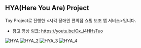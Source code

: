 ## HYA(Here You Are) Project

Toy Project로 진행한 <시각 장애인 편의점 쇼핑 보조 앱 서비스>입니다.
- 참고 영상 링크: https://youtu.be/Ox_i4HHsTuo


![HYA](https://user-images.githubusercontent.com/60762935/222934674-f4c45988-9332-4da1-8847-a279135faf3c.jpg)
![HYA_2](https://user-images.githubusercontent.com/60762935/222934712-7a748128-ec39-4d7a-9243-40794b61cec4.jpg)
![HYA_3](https://user-images.githubusercontent.com/60762935/222934713-b646d57e-8a98-492e-b6c9-bad6c3c70d49.jpg)
![HYA_4](https://user-images.githubusercontent.com/60762935/222934714-7bf38e3d-b93e-4a12-b2ea-27f0a4b12581.jpg)
